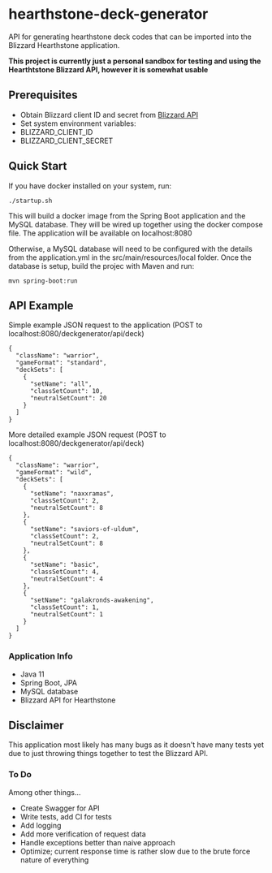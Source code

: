 # hearthstone-deck-generator
API for generating hearthstone deck codes that can be imported into the Blizzard Hearthstone
application.

**This project is currently just a personal sandbox for testing and using the Hearthtstone
Blizzard API, however it is somewhat usable**

## Prerequisites
- Obtain Blizzard client ID and secret from [Blizzard API](https://develop.battle.net/)
- Set system environment variables:
- BLIZZARD_CLIENT_ID
- BLIZZARD_CLIENT_SECRET

## Quick Start
If you have docker installed on your system, run:
```
./startup.sh
```
This will build a docker image from the Spring Boot application and the MySQL database. 
They will be wired up together using the docker compose file. The application will be 
available on localhost:8080

Otherwise, a MySQL database will need to be configured with the details from the application.yml
in the src/main/resources/local folder. Once the database is setup, build the projec with Maven
and run:
```
mvn spring-boot:run
```

## API Example
Simple example JSON request to the application (POST to localhost:8080/deckgenerator/api/deck)
```
{
  "className": "warrior",
  "gameFormat": "standard",
  "deckSets": [
    {
      "setName": "all",
      "classSetCount": 10,
      "neutralSetCount": 20
    }
  ]
}
```
More detailed example JSON request (POST to localhost:8080/deckgenerator/api/deck)
```$xslt
{
  "className": "warrior",
  "gameFormat": "wild",
  "deckSets": [
    {
      "setName": "naxxramas",
      "classSetCount": 2,
      "neutralSetCount": 8
    },
    {
      "setName": "saviors-of-uldum",
      "classSetCount": 2,
      "neutralSetCount": 8
    },
    {
      "setName": "basic",
      "classSetCount": 4,
      "neutralSetCount": 4
    },
    {
      "setName": "galakronds-awakening",
      "classSetCount": 1,
      "neutralSetCount": 1
    }
  ]
}
```

### Application Info
  - Java 11
  - Spring Boot, JPA
  - MySQL database
  - Blizzard API for Hearthstone

## Disclaimer
This application most likely has many bugs as it doesn't have many tests yet due to just throwing 
things together to test the Blizzard API. 

### To Do
Among other things...
- Create Swagger for API
- Write tests, add CI for tests
- Add logging
- Add more verification of request data
- Handle exceptions better than naive approach
- Optimize; current response time is rather slow due to the brute force nature of everything



